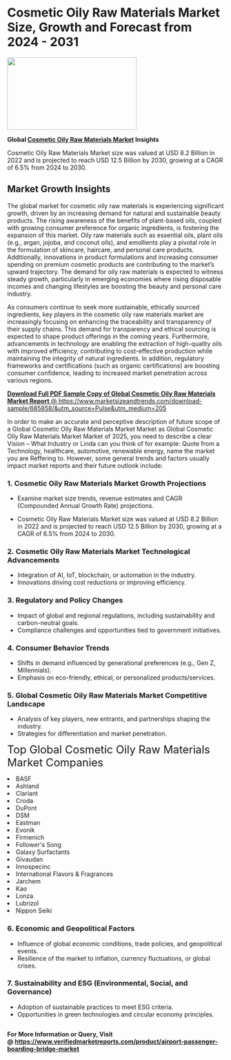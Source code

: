 <H1>Cosmetic Oily Raw Materials Market Size, Growth and Forecast from 2024 - 2031</H1><img class="aligncenter size-medium wp-image-584254" src="https://thirdeyenews.in/wp-content/uploads/2024/09/Global-Market-Research-300x168.jpeg" alt="" width="300" height="168" /><p><strong>Global&nbsp;<a href="https://www.marketsizeandtrends.com/download-sample/685858/&amp;utm_source=Pulse&amp;utm_medium=205">Cosmetic Oily Raw Materials Market</a> Insights</strong></p><p>Cosmetic Oily Raw Materials Market size was valued at USD 8.2 Billion in 2022 and is projected to reach USD 12.5 Billion by 2030, growing at a CAGR of 6.5% from 2024 to 2030.</p><p><h2>Market Growth Insights</h2> <p>The global market for cosmetic oily raw materials is experiencing significant growth, driven by an increasing demand for natural and sustainable beauty products. The rising awareness of the benefits of plant-based oils, coupled with growing consumer preference for organic ingredients, is fostering the expansion of this market. Oily raw materials such as essential oils, plant oils (e.g., argan, jojoba, and coconut oils), and emollients play a pivotal role in the formulation of skincare, haircare, and personal care products. Additionally, innovations in product formulations and increasing consumer spending on premium cosmetic products are contributing to the market’s upward trajectory. The demand for oily raw materials is expected to witness steady growth, particularly in emerging economies where rising disposable incomes and changing lifestyles are boosting the beauty and personal care industry.</p> <p><a href="#"></a></p> <p>As consumers continue to seek more sustainable, ethically sourced ingredients, key players in the cosmetic oily raw materials market are increasingly focusing on enhancing the traceability and transparency of their supply chains. This demand for transparency and ethical sourcing is expected to shape product offerings in the coming years. Furthermore, advancements in technology are enabling the extraction of high-quality oils with improved efficiency, contributing to cost-effective production while maintaining the integrity of natural ingredients. In addition, regulatory frameworks and certifications (such as organic certifications) are boosting consumer confidence, leading to increased market penetration across various regions.</p> <p><a href="#"></p><p><span class=""><strong>Download Full PDF Sample Copy of Global Cosmetic Oily Raw Materials Market Report</strong> @ <a href="https://www.marketsizeandtrends.com/download-sample/685858/&amp;utm_source=Pulse&amp;utm_medium=205" target="_blank">https://www.marketsizeandtrends.com/download-sample/685858/&amp;utm_source=Pulse&amp;utm_medium=205</a></span></p><p>In order to make an accurate and perceptive description of future scope of a Global&nbsp;Cosmetic Oily Raw Materials Market Market as Global&nbsp;Cosmetic Oily Raw Materials Market Market of 2025, you need to describe a clear Vision &ndash; What Industry or Linda can you think of for example: Quote from a Technology, healthcare, automotive, renewable energy, name the market you are Reffering to. However, some general trends and factors usually impact market reports and their future outlook include:</p><h3>1.&nbsp;<strong>Cosmetic Oily Raw Materials Market Growth Projections</strong></h3><ul><li>Examine market size trends, revenue estimates and CAGR (Compounded Annual Growth Rate) projections.</li><li><p>Cosmetic Oily Raw Materials Market size was valued at USD 8.2 Billion in 2022 and is projected to reach USD 12.5 Billion by 2030, growing at a CAGR of 6.5% from 2024 to 2030.</p></li></ul><h3>2.&nbsp;<strong>Cosmetic Oily Raw Materials Market Technological Advancements</strong></h3><ul><li>Integration of AI, IoT, blockchain, or automation in the industry.</li><li>Innovations driving cost reductions or improving efficiency.</li></ul><h3>3.&nbsp;<strong>Regulatory and Policy Changes</strong></h3><ul><li>Impact of global and regional regulations, including sustainability and carbon-neutral goals.</li><li>Compliance challenges and opportunities tied to government initiatives.</li></ul><h3>4.&nbsp;<strong>Consumer Behavior Trends</strong></h3><ul><li>Shifts in demand influenced by generational preferences (e.g., Gen Z, Millennials).</li><li>Emphasis on eco-friendly, ethical, or personalized products/services.</li></ul><h3>5.&nbsp;<strong>Global Cosmetic Oily Raw Materials Market Competitive Landscape</strong></h3><ul><li>Analysis of key players, new entrants, and partnerships shaping the industry.</li><li>Strategies for differentiation and market penetration.</li></ul><p data-pm-slice="1 1 []"><span style="color: inherit; font-family: inherit; font-size: 25px;">Top Global Cosmetic Oily Raw Materials Market Companies</span></p><div class="" data-test-id=""><p><li>BASF</li><li> Ashland</li><li> Clariant</li><li> Croda</li><li> DuPont</li><li> DSM</li><li> Eastman</li><li> Evonik</li><li> Firmenich</li><li> Follower's Song</li><li> Galaxy Surfactants</li><li> Givaudan</li><li> Innospecinc</li><li> International Flavors & Fragrances</li><li> Jarchem</li><li> Kao</li><li> Lonza</li><li> Lubrizol</li><li> Nippon Seiki</li></p></div><h3>6.&nbsp;<strong>Economic and Geopolitical Factors</strong></h3><ul><li>Influence of global economic conditions, trade policies, and geopolitical events.</li><li>Resilience of the market to inflation, currency fluctuations, or global crises.</li></ul><h3>7.&nbsp;<strong>Sustainability and ESG (Environmental, Social, and Governance)</strong></h3><ul><li>Adoption of sustainable practices to meet ESG criteria.</li><li>Opportunities in green technologies and circular economy principles.</li></ul><h2><strong style="font-size: 14px;">For More Information or Query, Visit @&nbsp;</strong><a style="background-color: #ffffff; font-size: 14px;" href="https://www.marketsizeandtrends.com/report/cosmetic-oily-raw-materials-market/" target="_blank">https://www.verifiedmarketreports.com/product/airport-passenger-boarding-bridge-market</a></h2>
